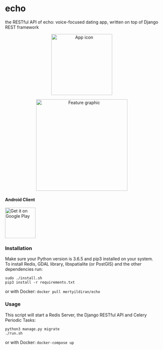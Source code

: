 # echo

the RESTful API of echo: voice-focused dating app, written on top of Django REST framework

<p align="center">
  <img src="https://i.imgur.com/BXRSW6g.png" alt="App icon" height="200px"/>
</p>

<p align="center">
  <img src="https://i.imgur.com/mdCa8I2.jpg" alt="Feature graphic" height="300px"/>
</p>

#### Android Client

<a href="https://play.google.com/store/apps/details?id=computer.dragon.echo&pcampaignid=MKT-Other-global-all-co-prtnr-py-PartBadge-Mar2515-1"><img alt="Get it on Google Play" src="https://play.google.com/intl/en_us/badges/images/generic/en_badge_web_generic.png" height="100px" /></a>

### Installation

Make sure your Python version is 3.6.5 and pip3 installed on your system. To install Redis, GDAL library, libspatialite (or PostGIS) and the other dependencies run:

```Shell
sudo ./install.sh
pip3 install -r requirements.txt
```

or with Docker: `docker pull mertyildiran/echo`

### Usage

This script will start a Redis Server, the Django RESTful API and Celery Periodic Tasks:

```Shell
python3 manage.py migrate
./run.sh
```

or with Docker: `docker-compose up`
